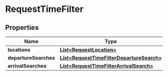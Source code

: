 
# RequestTimeFilter

## Properties
Name | Type | Description | Notes
------------ | ------------- | ------------- | -------------
**locations** | [**List&lt;RequestLocation&gt;**](RequestLocation.md) |  | 
**departureSearches** | [**List&lt;RequestTimeFilterDepartureSearch&gt;**](RequestTimeFilterDepartureSearch.md) |  |  [optional]
**arrivalSearches** | [**List&lt;RequestTimeFilterArrivalSearch&gt;**](RequestTimeFilterArrivalSearch.md) |  |  [optional]



